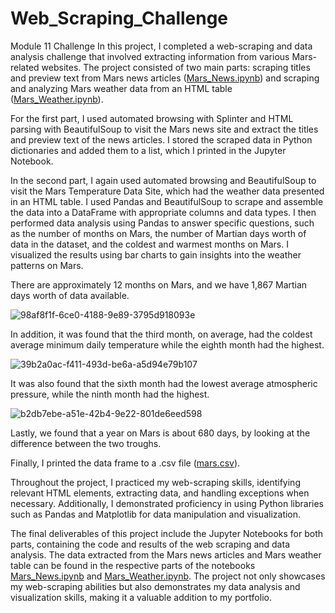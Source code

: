 # Web_Scraping_Challenge
Module 11 Challenge
In this project, I completed a web-scraping and data analysis challenge that involved extracting information from various Mars-related websites. The project consisted of two main parts: scraping titles and preview text from Mars news articles ([Mars_News.ipynb](https://github.com/aliciahlavac/Web_Scraping_Challenge/blob/main/Mars_News.ipynb)) and scraping and analyzing Mars weather data from an HTML table ([Mars_Weather.ipynb](https://github.com/aliciahlavac/Web_Scraping_Challenge/blob/main/Mars_Weather.ipynb)).

For the first part, I used automated browsing with Splinter and HTML parsing with BeautifulSoup to visit the Mars news site and extract the titles and preview text of the news articles. I stored the scraped data in Python dictionaries and added them to a list, which I printed in the Jupyter Notebook. 

In the second part, I again used automated browsing and BeautifulSoup to visit the Mars Temperature Data Site, which had the weather data presented in an HTML table. I used Pandas and BeautifulSoup to scrape and assemble the data into a DataFrame with appropriate columns and data types. I then performed data analysis using Pandas to answer specific questions, such as the number of months on Mars, the number of Martian days worth of data in the dataset, and the coldest and warmest months on Mars. I visualized the results using bar charts to gain insights into the weather patterns on Mars.

There are approximately 12 months on Mars, and we have 1,867 Martian days worth of data available. 

![98af8f1f-6ce0-4188-9e89-3795d918093e](https://github.com/aliciahlavac/Web_Scraping_Challenge/assets/127240852/5d7b487d-529e-43a8-979b-300c020a303f)

In addition, it was found that the third month, on average, had the coldest average minimum daily temperature while the eighth month had the highest.  

![39b2a0ac-f411-493d-be6a-a5d94e79b107](https://github.com/aliciahlavac/Web_Scraping_Challenge/assets/127240852/5d15c994-3d55-43a3-9141-16875d45b319)

It was also found that the sixth month had the lowest average atmospheric pressure, while the ninth month had the highest.

![b2db7ebe-a51e-42b4-9e22-801de6eed598](https://github.com/aliciahlavac/Web_Scraping_Challenge/assets/127240852/ae0fe39b-77e9-4ca2-a84f-adbcbe9202c7)

Lastly, we found that a year on Mars is about 680 days, by looking at the difference between the two troughs.  

Finally, I printed the data frame to a .csv file ([mars.csv](https://github.com/aliciahlavac/Web_Scraping_Challenge/blob/main/mars.csv)).

Throughout the project, I practiced my web-scraping skills, identifying relevant HTML elements, extracting data, and handling exceptions when necessary. Additionally, I demonstrated proficiency in using Python libraries such as Pandas and Matplotlib for data manipulation and visualization.

The final deliverables of this project include the Jupyter Notebooks for both parts, containing the code and results of the web scraping and data analysis. The data extracted from the Mars news articles and Mars weather table can be found in the respective parts of the notebooks [Mars_News.ipynb](https://github.com/aliciahlavac/Web_Scraping_Challenge/blob/main/Mars_News.ipynb) and [Mars_Weather.ipynb](https://github.com/aliciahlavac/Web_Scraping_Challenge/blob/main/Mars_Weather.ipynb). The project not only showcases my web-scraping abilities but also demonstrates my data analysis and visualization skills, making it a valuable addition to my portfolio.
